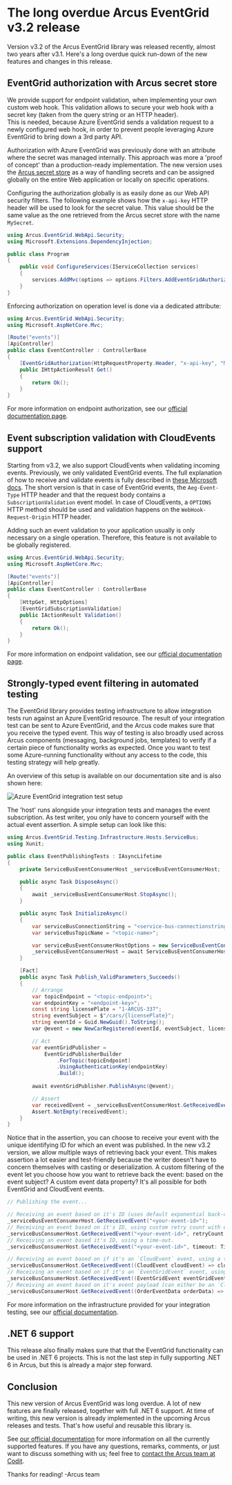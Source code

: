 # The long overdue Arcus EventGrid v3.2 release
Version v3.2 of the Arcus EventGrid library was released recently, almost two years after v3.1. Here's a long overdue quick run-down of the new features and changes in this release.

## EventGrid authorization with Arcus secret store
We provide support for endpoint validation, when implementing your own custom web hook. This validation allows to secure your web hook with a secret key (taken from the query string or an HTTP header).  
This is needed, because Azure EventGrid sends a validation request to a newly configured web hook, in order to prevent people leveraging Azure EventGrid to bring down a 3rd party API. 

Authorization with Azure EventGrid was previously done with an attribute where the secret was managed internally. This approach was more a 'proof of concept' than a production-ready implementation. The new version uses the [Arcus secret store](https://security.arcus-azure.net/features/secret-store/) as a way of handling secrets and can be assigned globally on the entire Web application or locally on specific operations.

Configuring the authorization globally is as easily done as our Web API security filters. The following example shows how the `x-api-key` HTTP header will be used to look for the secret value. This value should be the same value as the one retrieved from the Arcus secret store with the name `MySecret`. 
```csharp
using Arcus.EventGrid.WebApi.Security;
using Microsoft.Extensions.DependencyInjection;

public class Program
{
    public void ConfigureServices(IServiceCollection services)
    {
        services.AddMvc(options => options.Filters.AddEventGridAuthorization(HttpRequestProperty.Header, "x-api-key", secretName: "MySecret")));
    }
}
```

Enforcing authorization on operation level is done via a dedicated attribute:
```csharp
using Arcus.EventGrid.WebApi.Security;
using Microsoft.AspNetCore.Mvc;

[Route("events")]
[ApiController]
public class EventController : ControllerBase
{
    [EventGridAuthorization(HttpRequestProperty.Header, "x-api-key", "MySecret")]
    public IHttpActionResult Get()
    {
        return Ok();
    }
}
```

For more information on endpoint authorization, see our [official documentation page](https://eventgrid.arcus-azure.net/Features/endpoint-validation).

## Event subscription validation with CloudEvents support
Starting from v3.2, we also support CloudEvents when validating incoming events. Previously, we only validated EventGrid events. The full explanation of how to receive and validate events is fully described in [these Microsoft docs](https://docs.microsoft.com/en-us/azure/event-grid/receive-events). The short version is that in case of EventGrid events, the `Aeg-Event-Type` HTTP header and that the request body contains a `SubscriptionValidation` event model. In case of CloudEvents, a `OPTIONS` HTTP method should be used and validation happens on the `WebHook-Request-Origin` HTTP header.

Adding such an event validation to your application usually is only necessary on a single operation. Therefore, this feature is not available to be globally registered.
```csharp
using Arcus.EventGrid.WebApi.Security;
using Microsoft.AspNetCore.Mvc;

[Route("events")]
[ApiController]
public class EventController : ControllerBase
{
    [HttpGet, HttpOptions]
    [EventGridSubscriptionValidation]
    public IActionResult Validation()
    {
        return Ok();
    }
}
```

For more information on endpoint validation, see our [official documentation page](https://eventgrid.arcus-azure.net/Features/endpoint-validation).

## Strongly-typed event filtering in automated testing
The EventGrid library provides testing infrastructure to allow integration tests run against an Azure EventGrid resource. The result of your integration test can be sent to Azure EventGrid, and the Arcus code makes sure that you receive the typed event. This way of testing is also broadly used across Arcus components (messaging, background jobs, templates) to verify if a certain piece of functionality works as expected. Once you want to test some Azure-running functionality without any access to the code, this testing strategy will help greatly.

 An overview of this setup is available on our documentation site and is also shown here:

![Azure EventGrid integration test setup](media/integration-testing-infrastructure.png)

The 'host' runs alongside your integration tests and manages the event subscription. As test writer, you only have to concern yourself with the actual event assertion. A simple setup can look like this:
```csharp
using Arcus.EventGrid.Testing.Infrastructure.Hosts.ServiceBus;
using Xunit;

public class EventPublishingTests : IAsyncLifetime
{
    private ServiceBusEventConsumerHost _serviceBusEventConsumerHost;

    public async Task DisposeAsync()
    {
        await _serviceBusEventConsumerHost.StopAsync();
    }

    public async Task InitializeAsync()
    {        
        var serviceBusConnectionString = "<service-bus-connectionstring>";
        var serviceBusTopicName = "<topic-name>";

        var serviceBusEventConsumerHostOptions = new ServiceBusEventConsumerHostOptions(serviceBusTopicName, serviceBusConnectionString);
        _serviceBusEventConsumerHost = await ServiceBusEventConsumerHost.StartAsync(serviceBusEventConsumerHostOptions, _testLogger);
    }

    [Fact]
    public async Task Publish_ValidParameters_Succeeds()
    {
        // Arrange
        var topicEndpoint = "<topic-endpoint>";
        var endpointKey = "<endpoint-key>";
        const string licensePlate = "1-ARCUS-337";
        string eventSubject = $"/cars/{licensePlate}";
        string eventId = Guid.NewGuid().ToString();
        var @event = new NewCarRegistered(eventId, eventSubject, licensePlate);

        // Act
        var eventGridPublisher = 
            EventGridPublisherBuilder
                .ForTopic(topicEndpoint)
                .UsingAuthenticationKey(endpointKey)
                .Build();
        
        await eventGridPublisher.PublishAsync(@event);

        // Assert
        var receivedEvent = _serviceBusEventConsumerHost.GetReceivedEvent(eventId);
        Assert.NotEmpty(receivedEvent);
    }
}
```

Notice that in the assertion, you can choose to receive your event with the unique identifying ID for which an event was published. In the new v3.2 version, we allow multiple ways of retrieving back your event. This makes assertion a lot easier and test-friendly because the writer doesn't have to concern themselves with casting or deserialization. A custom filtering of the event let you choose how you want to retrieve back the event: based on the event subject? A custom event data property? It's all possible for both EventGrid and CloudEvent events. 

```csharp
// Publishing the event...

// Receiving an event based on it's ID (uses default exponential back-off with 5 retries).
_serviceBusEventConsumerHost.GetReceivedEvent("<your-event-id>");
// Receiving an event based on it's ID, using custom retry count with exponential back-off.
_serviceBusConsumerHost.GetReceivedEvent("<your-event-id>", retryCount: 7);
// Receiving an event based it's ID, using a time-out.
_serviceBusConsumerHost.GetReceivedEvent("<your-event-id>", timeout: TimeSpan.FromSeconds(30));

// Receiving an event based on if it's an `CloudEvent` event, using a time-out.
_serviceBusConsumerHost.GetReceivedEvent((CloudEvent cloudEvent) => cloudEvent.Subject == "Order", timeout: TimeSpan.FromSeconds(30));
// Receiving an event based on if it's an `EventGridEvent` event, using a time-out.
_serviceBusConsumerHost.GetReceivedEvent((EventGridEvent eventGridEvent) => eventGridEvent.Subject == "Order", timeout: TimeSpan.FromSeconds(30));
// Receiving an event based on it's event payload (can either be an `CloudEvent` or an `EventGridEvent`), using a time-out.
_serviceBusConsumerHost.GetReceivedEvent((OrderEventData orderData) => orderData.OrderId == "<your-order-id>", timeout: TimeSpan.FromSeconds(30));
```

For more information on the infrastructure provided for your integration testing, see our [official documentation](https://eventgrid.arcus-azure.net/Features/running-integration-tests).

## .NET 6 support
This release also finally makes sure that that the EventGrid functionality can be used in .NET 6 projects. This is not the last step in fully supporting .NET 6 in Arcus, but this is already a major step forward.

## Conclusion
This new version of Arcus EventGrid was long overdue. A lot of new features are finally released, together with full .NET 6 support. At time of writing, this new version is already implemented in the upcoming Arcus releases and tests. That's how useful and reusable this library is.

See [our official documentation](https://eventgrid.arcus-azure.net/) for more information on all the currently supported features.
If you have any questions, remarks, comments, or just want to discuss something with us; feel free to [contact the Arcus team at Codit](https://github.com/arcus-azure/arcus.eventgrid/issues/new/choose).

Thanks for reading!
-Arcus team
